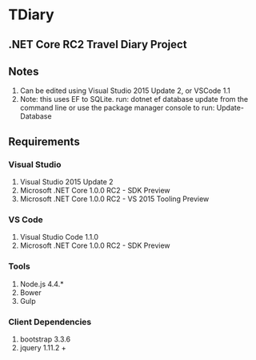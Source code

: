 # TDiary
## .NET Core RC2 Travel Diary Project

## Notes
1. Can be edited using Visual Studio 2015 Update 2, or VSCode 1.1
2. Note: this uses EF to SQLite.  run: dotnet ef database update from the command line or use the package manager console to run: Update-Database

## Requirements
### Visual Studio
1. Visual Studio 2015 Update 2
2. Microsoft .NET Core 1.0.0 RC2 - SDK Preview
3. Microsoft .NET Core 1.0.0 RC2 - VS 2015 Tooling Preview

### VS Code
1. Visual Studio Code 1.1.0
2. Microsoft .NET Core 1.0.0 RC2 - SDK Preview

### Tools
1. Node.js 4.4.*
2. Bower
3. Gulp

### Client Dependencies
1. bootstrap 3.3.6
2. jquery 1.11.2 +